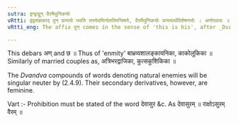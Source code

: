 ```yaml
---
sutra: द्वन्द्वाद्वुन् वैरमैथुनिकयोः
vRtti: द्वंद्वसंज्ञकाद् वुन् प्रत्ययो भवति तस्येदमित्येतस्मिन्विषये, वैरमैथुनिकयोः प्रत्ययार्थविशेषणयोः । अणोपवादः ॥
vRtti_eng: The affix वुन् comes in the sense of 'this is his', after _Dvandva_ compounds of words denoting 'mutual enmity', or 'matrimonial relationship'

---
```

This debars अण् and छ ॥ Thus of 'enmity' बाभ्रव्यशालङ्कायनिका, काकोलूकिका ॥ Similarly of married couples as, अत्रिभरद्वाजिका, कुत्सकुशिकिका ॥

The _Dvandva_ compounds of words denoting natural enemies will be singular neuter by (2.4.9). Their secondary derivatives, however, are feminine.

Vart :- Prohibition must be stated of the word देवासुर &c. As देवासुरम् ॥ राक्षोऽसुरम् वैरम् ॥